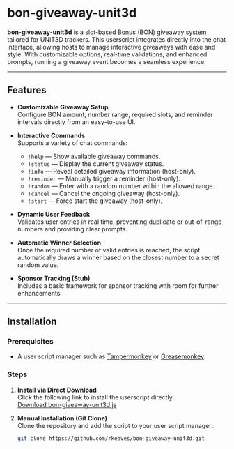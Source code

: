 # bon-giveaway-unit3d

**bon-giveaway-unit3d** is a slot-based Bonus (BON) giveaway system tailored for UNIT3D trackers. This userscript integrates directly into the chat interface, allowing hosts to manage interactive giveaways with ease and style. With customizable options, real-time validations, and enhanced prompts, running a giveaway event becomes a seamless experience.

---

## Features

- **Customizable Giveaway Setup**  
  Configure BON amount, number range, required slots, and reminder intervals directly from an easy-to-use UI.

- **Interactive Commands**  
  Supports a variety of chat commands:
  - `!help` — Show available giveaway commands.
  - `!status` — Display the current giveaway status.
  - `!info` — Reveal detailed giveaway information (host-only).
  - `!reminder` — Manually trigger a reminder (host-only).
  - `!random` — Enter with a random number within the allowed range.
  - `!cancel` — Cancel the ongoing giveaway (host-only).
  - `!start` — Force start the giveaway (host-only).

- **Dynamic User Feedback**  
  Validates user entries in real time, preventing duplicate or out-of-range numbers and providing clear prompts.

- **Automatic Winner Selection**  
  Once the required number of valid entries is reached, the script automatically draws a winner based on the closest number to a secret random value.

- **Sponsor Tracking (Stub)**  
  Includes a basic framework for sponsor tracking with room for further enhancements.

---

## Installation

### Prerequisites

- A user script manager such as [Tampermonkey](https://tampermonkey.net/) or [Greasemonkey](https://www.greasespot.net/).

### Steps

1. **Install via Direct Download**  
   Click the following link to install the userscript directly:  
   [Download bon-giveaway-unit3d.js](https://github.com/rkeaves/bon-giveaway-unit3d/raw/main/bon-giveaway-unit3d.js)

2. **Manual Installation (Git Clone)**  
   Clone the repository and add the script to your user script manager:
   ```bash
   git clone https://github.com/rkeaves/bon-giveaway-unit3d.git
